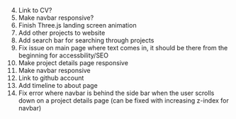 4. Link to CV?
6. Make navbar responsive?
7. Finish Three.js landing screen animation
8. Add other projects to website
9. Add search bar for searching through projects
10. Fix issue on main page where text comes in, it should be there from the beginning for accessbility/SEO
11. Make project details page responsive
12. Make navbar responsive
13. Link to github account
14. Add timeline to about page
16. Fix error where navbar is behind the side bar when the user scrolls down on a project details page (can be fixed with increasing z-index for navbar)
